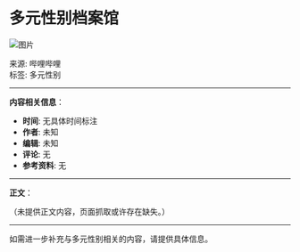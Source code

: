 # 多元性别档案馆

![图片](//i0.hdslb.com/bfs/banner/de18e1dee602d33bd52d9132847592c8c40025c9.png)

来源: 哔哩哔哩  
标签: 多元性别

---

**内容相关信息**：

- **时间**: 无具体时间标注  
- **作者**: 未知  
- **编辑**: 未知  
- **评论**: 无  
- **参考资料**: 无  

---

**正文**：

（未提供正文内容，页面抓取或许存在缺失。）  

---

如需进一步补充与多元性别相关的内容，请提供具体信息。
<!-- tcd_original_link https://www.bilibili.com/video/BV14m421G7pT/?spm_id_from=333.788.recommend_more_video.7 -->
